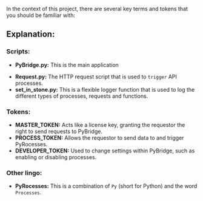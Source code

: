 In the context of this project, there are several key terms and tokens that you should be familiar with:

## Explanation:
### Scripts:
- **PyBridge.py:** This is the main application
* **Request.py:** The HTTP request script that is used to ``trigger`` API processes.
* **set_in_stone.py:** This is a flexible logger function that is used to log the different types of processes, requests and functions.

### Tokens:
- **MASTER_TOKEN:** Acts like a license key, granting the requestor the right to send requests to PyBridge.
- **PROCESS_TOKEN:** Allows the requestor to send data to and trigger PyRocesses.
- **DEVELOPER_TOKEN:** Used to change settings within PyBridge, such as enabling or disabling processes.

### Other lingo:
* **PyRocesses:** This is a combination of ``Py`` (short for Python) and the word ``Processes``.